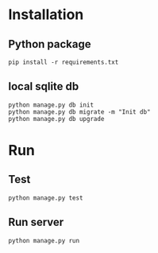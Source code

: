 # Installation

## Python package
```
pip install -r requirements.txt
```

## local sqlite db
```
python manage.py db init
python manage.py db migrate -m "Init db"
python manage.py db upgrade
```

# Run

## Test
```
python manage.py test
```

## Run server
```
python manage.py run
```
